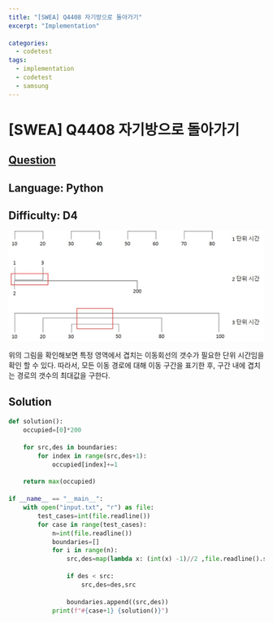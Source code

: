 ```yaml
---
title: "[SWEA] Q4408 자기방으로 돌아가기"
excerpt: "Implementation"

categories:
  - codetest
tags:
  - implementation
  - codetest
  - samsung
---
```

# [SWEA] Q4408 자기방으로 돌아가기
## [Question](https://swexpertacademy.com/main/code/problem/problemDetail.do?contestProbId=AWNcJ2sapZMDFAV8)
## Language: Python
## Difficulty: D4

![s4408](/assets/images/algorithm/s4408.jpg)

위의 그림을 확인해보면 특정 영역에서 겹치는 이동회선의 갯수가 필요한 단위 시간임을 확인 할 수 있다. 따라서, 모든 이동 경로에 대해 이동 구간을 표기한 후, 구간 내에 겹치는 경로의 갯수의 최대값을 구한다.

## Solution

```python
def solution():
    occupied=[0]*200

    for src,des in boundaries:
        for index in range(src,des+1):
            occupied[index]+=1

    return max(occupied)

if __name__ == "__main__":
    with open("input.txt", "r") as file:
        test_cases=int(file.readline())
        for case in range(test_cases):
            n=int(file.readline())
            boundaries=[]
            for i in range(n):
                src,des=map(lambda x: (int(x) -1)//2 ,file.readline().split())

                if des < src:
                    src,des=des,src

                boundaries.append((src,des))
            print(f"#{case+1} {solution()}")


```